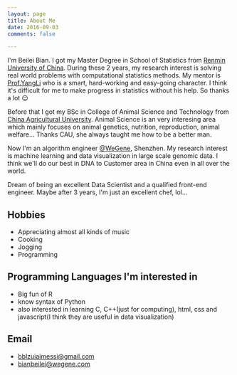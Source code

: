 ```yaml
---
layout: page
title: About Me
date: 2016-09-03
comments: false

---
```


I'm Beilei Bian. I got my Master Degree in School of Statistics from [Renmin University of China](http://www.ruc.edu.cn). During these 2 years, my research interest is solving real world problems with computational statistics methods. My mentor is [Prof.YangLi](http://stat.ruc.edu.cn/teacher_more.php?id=66&cid=25) who is a smart, hard-working and easy-going character. I think it's difficult for me to make progress in statistics without his help. So thanks a lot 😌

Before that I got my BSc in College of Animal Science and Technology from [China Agricultural University](http://www.cau.edu.cn). Animal Science is an very interesing area which mainly focuses on animal genetics, nutrition, reproduction, animal welfare... Thanks CAU, she always taught me how to be a better man.

Now I'm an algorithm engineer [@WeGene](https://www.wegene.com), Shenzhen. My research interest is machine learning and data visualization in large scale genomic data. I think we'll do our best in DNA to Customer area in China even in all over the world.

Dream of being an excellent Data Scientist and a qualified front-end engineer. Maybe after 3 years, I'm just an excellent chef, lol...

## Hobbies

* Appreciating almost all kinds of music
* Cooking
* Jogging
* Programming


## Programming Languages I'm interested in

* Big fun of R
* know syntax of Python
* also interested in learning C, C++(just for computing), html, css and javascript(I think they are useful in data visualization)

## Email

* bblzuiaimessi@gmail.com
* bianbeilei@wegene.com
